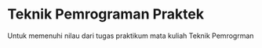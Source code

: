 # Teknik Pemrograman Praktek
 Untuk memenuhi nilau dari tugas praktikum mata kuliah Teknik Pemrogrman
